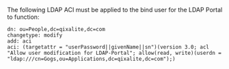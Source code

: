 The following LDAP ACI must be applied to the bind user for the LDAP Portal to function:

```
dn: ou=People,dc=qixalite,dc=com
changetype: modify
add: aci
aci: (targetattr = "userPassword||givenName||sn")(version 3.0; acl "Allow user modification for LDAP-Portal"; allow(read, write)(userdn = "ldap:///cn=Gogs,ou=Applications,dc=qixalite,dc=com");)
```

